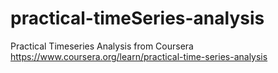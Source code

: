 # practical-timeSeries-analysis
Practical Timeseries Analysis from Coursera https://www.coursera.org/learn/practical-time-series-analysis
